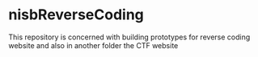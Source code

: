 # nisbReverseCoding
This repository is concerned with building prototypes for reverse coding website and also in another folder the CTF website
